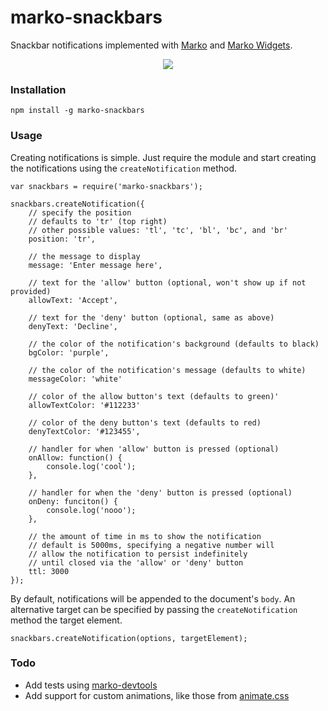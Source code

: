 # marko-snackbars

Snackbar notifications implemented with [Marko](https://github.com/marko-js/marko) and [Marko Widgets](https://github.com/marko-js/marko-widgets).

<p align='center'>
    <img src='https://media.giphy.com/media/3o6Ztk4LGGjbbhTvyg/giphy.gif'/>
</p>

### Installation

```
npm install -g marko-snackbars
```

### Usage

Creating notifications is simple. Just require the module and start creating the notifications using the `createNotification` method.

```
var snackbars = require('marko-snackbars');

snackbars.createNotification({
    // specify the position
    // defaults to 'tr' (top right)
    // other possible values: 'tl', 'tc', 'bl', 'bc', and 'br'
    position: 'tr',

    // the message to display
    message: 'Enter message here',

    // text for the 'allow' button (optional, won't show up if not provided)
    allowText: 'Accept',

    // text for the 'deny' button (optional, same as above)
    denyText: 'Decline',

    // the color of the notification's background (defaults to black)
    bgColor: 'purple',

    // the color of the notification's message (defaults to white)
    messageColor: 'white'

    // color of the allow button's text (defaults to green)'
    allowTextColor: '#112233'

    // color of the deny button's text (defaults to red)
    denyTextColor: '#123455',

    // handler for when 'allow' button is pressed (optional)
    onAllow: function() {
        console.log('cool');
    },

    // handler for when the 'deny' button is pressed (optional)
    onDeny: funciton() {
        console.log('nooo');
    },

    // the amount of time in ms to show the notification
    // default is 5000ms, specifying a negative number will
    // allow the notification to persist indefinitely
    // until closed via the 'allow' or 'deny' button
    ttl: 3000
});

```

By default, notifications will be appended to the document's `body`. An alternative target can be specified by passing the `createNotification` method the target element.

```
snackbars.createNotification(options, targetElement);
```

### Todo
- Add tests using [marko-devtools](https://github.com/mlrawlings/marko-devtools)
- Add support for custom animations, like those from [animate.css](https://github.com/daneden/animate.css)
